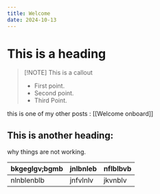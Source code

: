 ```yaml
---
title: Welcome
date: 2024-10-13
---
```



# This is a heading


> [!NOTE] This is a callout
> - First point.
> - Second point.
> - Third Point.

this is one of my other posts : [[Welcome onboard]]

## This is another heading:

why things are not working.

| bkgeglgv;bgmb | jnlbnleb | nflblbvb |
| ------------- | -------- | -------- |
| nlnblenblb    | jnfvlnlv | jkvnblv  |
